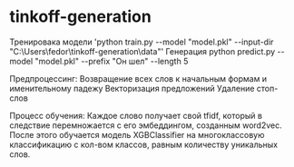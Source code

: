 # tinkoff-generation

Тренировака модели 'python train.py --model "model.pkl" --input-dir "C:\Users\fedor\tinkoff-generation\data"'
Генерация python predict.py --model "model.pkl" --prefix "Он шел" --length 5

Предпроцессинг:
Возвращение всех слов к начальным формам и именительному падежу
Векторизация предложений
Удаление стоп-слов

Процесс обучения:
Каждое слово получает свой tfidf, который в следствие перемножается с его эмбеддингом, созданным word2vec. После этого обучается модель XGBClassifier на многоклассовую классификацию с кол-вом классов, равным количеству уникальных слов.
